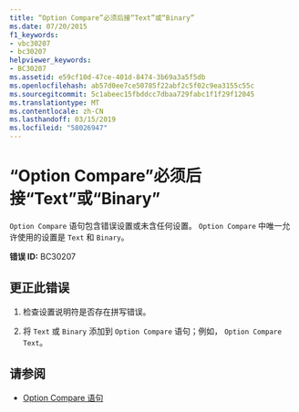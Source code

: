 ```yaml
---
title: “Option Compare”必须后接“Text”或“Binary”
ms.date: 07/20/2015
f1_keywords:
- vbc30207
- bc30207
helpviewer_keywords:
- BC30207
ms.assetid: e59cf10d-47ce-401d-8474-3b69a3a5f5db
ms.openlocfilehash: ab57d0ee7ce50785f22abf2c5f02c9ea3155c55c
ms.sourcegitcommit: 5c1abeec15fbddcc7dbaa729fabc1f1f29f12045
ms.translationtype: MT
ms.contentlocale: zh-CN
ms.lasthandoff: 03/15/2019
ms.locfileid: "58026947"
---
```

# <a name="option-compare-must-be-followed-by-text-or-binary"></a>“Option Compare”必须后接“Text”或“Binary”
`Option Compare` 语句包含错误设置或未含任何设置。 `Option Compare` 中唯一允许使用的设置是 `Text` 和 `Binary`。  
  
 **错误 ID:** BC30207  
  
## <a name="to-correct-this-error"></a>更正此错误  
  
1.  检查设置说明符是否存在拼写错误。  
  
2.  将 `Text` 或 `Binary` 添加到 `Option Compare` 语句；例如， `Option Compare Text`。  
  
## <a name="see-also"></a>请参阅

- [Option Compare 语句](../../visual-basic/language-reference/statements/option-compare-statement.md)
